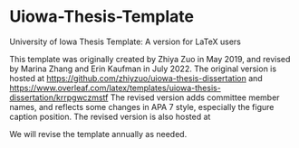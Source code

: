 # Uiowa-Thesis-Template
University of Iowa Thesis Template: A version for LaTeX users

This template was originally created by Zhiya Zuo in May 2019, and revised by Marina Zhang and Erin Kaufman in July 2022. 
The original version is hosted at https://github.com/zhiyzuo/uiowa-thesis-dissertation and 
https://www.overleaf.com/latex/templates/uiowa-thesis-dissertation/krrpgwczmstf 
The revised version adds committee member names, and reflects some changes in APA 7 style, especially the figure caption position. 
The revised version is also hosted at

We will revise the template annually as needed.

